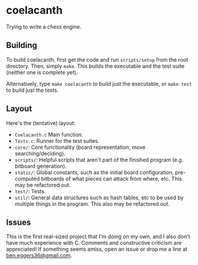 coelacanth
=====

Trying to write a chess engine.


Building
--------

To build coelacanth, first get the code and run `scripts/setup` from the root directory. Then, simply `make`. This builds the executable and the test suite (neither one is complete yet).

Alternatively, type `make coelacanth` to build just the executable, or `make test` to build just the tests.


Layout
------

Here's the (tentative) layout:
  - `Coelacanth.c` Main function.
  - `Tests.c`: Runner for the test suites.
  - `core/`: Core functionality (board representation, move searching/deciding).
  - `scripts/`: Helpful scripts that aren't part of the finished program (e.g. bitboard generation).
  - `static/`: Global constants, such as the initial board configuration, pre-computed bitboards of what pieces can attack from where, etc. This may be refactored out.
  - `test/`: Tests.
  - `util/`: General data structures such as hash tables, etc to be used by multiple things in the program. This also may be refactored out.

Issues
------

This is the first real-sized project that I'm doing on my own, and I also don't have much experience with C. Comments and constructive criticism are appreciated! If something seems amiss, open an issue or drop me a line at <ben.eggers36@gmail.com>.
